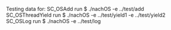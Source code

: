 Testing data for:
    SC_OSAdd
        run $ ./nachOS -e ../test/add
    SC_OSThreadYield
        run $ ./nachOS -e ../test/yield1 -e ../test/yield2
    SC_OSLog
        run $ ./nachOS -e ../test/log
